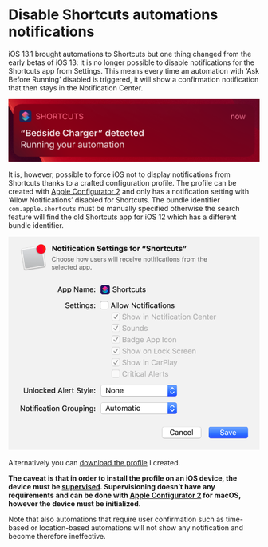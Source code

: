 # Disable Shortcuts automations notifications

iOS 13.1 brought automations to Shortcuts but one thing changed from the early betas of iOS 13: it is no longer possible to disable notifications for the Shortcuts app from Settings. This means every time an automation with ‘Ask Before Running’ disabled is triggered, it will show a confirmation notification that then stays in the Notification Center.

![Screenshot of a Shortcuts notification](/media/shortcuts-notification.png)

It is, however, possible to force iOS not to display notifications from Shortcuts thanks to a crafted configuration profile. The profile can be created with [Apple Configurator 2](https://apps.apple.com/app/apple-configurator-2/id1037126344) and only has a notification setting with ‘Allow Notifications’ disabled for Shortcuts. The bundle identifier `com.apple.shortcuts` must be manually specified otherwise the search feature will find the old Shortcuts app for iOS 12 which has a different bundle identifier.

![Notification Settings for Shortcuts in Apple Configurator 2](/media/notification-settings-shortcuts.png)

Alternatively you can [download the profile](/downloads/disable-shortcuts-notifications.mobileconfig) I created.

**The caveat is that in order to install the profile on an iOS device, the device must be [supervised](https://support.apple.com/en-us/HT202837). Supervisioning doesn’t have any requirements and can be done with [Apple Configurator 2](https://apps.apple.com/app/apple-configurator-2/id1037126344) for macOS, however the device must be initialized.**

Note that also automations that require user confirmation such as time-based or location-based automations will not show any notification and become therefore ineffective.
